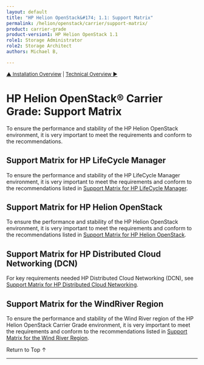 ```yaml
---
layout: default
title: "HP Helion OpenStack&#174; 1.1: Support Matrix"
permalink: /helion/openstack/carrier/support-matrix/
product: carrier-grade
product-version1: HP Helion OpenStack 1.1
role1: Storage Administrator
role2: Storage Architect
authors: Michael B, 

---
```

<!--UNDER REVISION-->

<script>

function PageRefresh {
onLoad="window.refresh"
}

PageRefresh();

</script>

<p style="font-size: small;"> <a href="/helion/openstack/1.1/install/overview/">&#9650; Installation Overview</a>  | <a href="/helion/openstack/1.1/technical-overview/"> Technical Overview &#9654;</a></p>


# HP Helion OpenStack&#174; Carrier Grade: Support Matrix
 
To ensure the performance and stability of the HP Helion OpenStack environment, it is very important to meet the requirements and conform to the recommendations.

## Support Matrix for HP LifeCycle Manager

To ensure the performance and stability of the HP LifeCycle Manager environment, it is very important to meet the requirements and conform to the recommendations listed in [Support Matrix for HP LifeCycle Manager](/helion/openstack/carrier/support-matrix/hlm/).


## Support Matrix for HP Helion OpenStack

To ensure the performance and stability of the HP Helion OpenStack environment, it is very important to meet the requirements and conform to the recommendations listed in [Support Matrix for HP Helion OpenStack](/helion/openstack/carrier/support-matrix/helion/).

## Support Matrix for HP Distributed Cloud Networking (DCN) 

For key requirements needed HP Distributed Cloud Networking (DCN), see [Support Matrix for HP Distributed Cloud Networking](/helion/openstack/carrier/support-matrix/dcn/).

## Support Matrix for the WindRiver Region

To ensure the performance and stability of the Wind River region of the HP Helion OpenStack Carrier Grade environment, it is very important to meet the requirements and conform to the recommendations listed in [Support Matrix for the Wind River Region](/helion/openstack/carrier/support-matrix/wr/).


<a href="#top" style="padding:14px 0px 14px 0px; text-decoration: none;"> Return to Top &#8593; </a>

----
